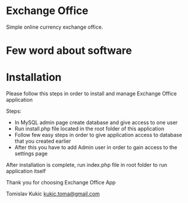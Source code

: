 # Exchange Office
Simple online currency exchange office.

# Few word about software


# Installation
Please follow this steps in order to install and manage Exchange Office application

Steps:
* In MySQL admin page create database and give access to one user
* Run install.php file located in the root folder of this application
* Follow few easy steps in order to give application access to database that you created earlier
* After this you have to add Admin user in order to gain access to the settings page

After installation is complete, run index.php file in root folder to run application itself

Thank you for choosing Exchange Office App

Tomislav Kukic
kukic.toma@gmail.com